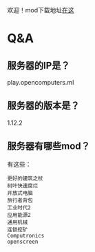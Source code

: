 欢迎！mod下载地址<a href="https://www.opencomputers.ml:1337/mods.zip">在这</a>

# Q&A
## 服务器的IP是？
play.opencomputers.ml
## 服务器的版本是？
1.12.2
## 服务器有哪些mod？
有这些：
```
更好的建筑之杖
树叶快速腐烂
开放式电脑
旅行者背包
工业时代2
应用能源2
通用机械
连锁挖矿
Computronics
openscreen
```
